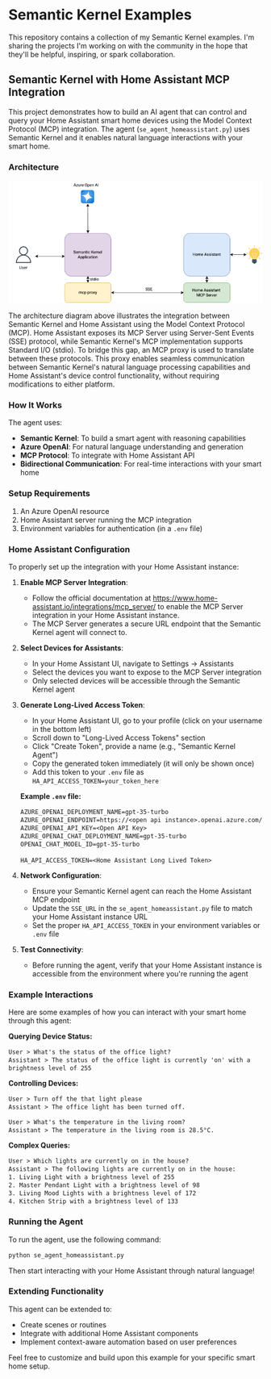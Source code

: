 # Semantic Kernel Examples
This repository contains a collection of my Semantic Kernel examples. I'm sharing the projects I'm working on with the community in the hope that they'll be helpful, inspiring, or spark collaboration.

## Semantic Kernel with Home Assistant MCP Integration

This project demonstrates how to build an AI agent that can control and query your Home Assistant smart home devices using the Model Context Protocol (MCP) integration. The agent (`se_agent_homeassistant.py`) uses Semantic Kernel and it enables natural language interactions with your smart home.

### Architecture

![Semantic Kernel with Home Assistant MCP Integration Architecture](images/Semantic-Kernel-ha-mcp.png)

The architecture diagram above illustrates the integration between Semantic Kernel and Home Assistant using the Model Context Protocol (MCP). Home Assistant exposes its MCP Server using Server-Sent Events (SSE) protocol, while Semantic Kernel's MCP implementation supports Standard I/O (stdio). To bridge this gap, an MCP proxy is used to translate between these protocols. This proxy enables seamless communication between Semantic Kernel's natural language processing capabilities and Home Assistant's device control functionality, without requiring modifications to either platform.

### How It Works

The agent uses:
- **Semantic Kernel**: To build a smart agent with reasoning capabilities
- **Azure OpenAI**: For natural language understanding and generation
- **MCP Protocol**: To integrate with Home Assistant API
- **Bidirectional Communication**: For real-time interactions with your smart home

### Setup Requirements

1. An Azure OpenAI resource
2. Home Assistant server running the MCP integration
3. Environment variables for authentication (in a `.env` file)

### Home Assistant Configuration

To properly set up the integration with your Home Assistant instance:

1. **Enable MCP Server Integration**: 
   - Follow the official documentation at https://www.home-assistant.io/integrations/mcp_server/ to enable the MCP Server integration in your Home Assistant instance.
   - The MCP Server generates a secure URL endpoint that the Semantic Kernel agent will connect to.

2. **Select Devices for Assistants**: 
   - In your Home Assistant UI, navigate to Settings → Assistants
   - Select the devices you want to expose to the MCP Server integration
   - Only selected devices will be accessible through the Semantic Kernel agent

3. **Generate Long-Lived Access Token**:
   - In your Home Assistant UI, go to your profile (click on your username in the bottom left)
   - Scroll down to "Long-Lived Access Tokens" section
   - Click "Create Token", provide a name (e.g., "Semantic Kernel Agent")
   - Copy the generated token immediately (it will only be shown once)
   - Add this token to your `.env` file as `HA_API_ACCESS_TOKEN=your_token_here`

   **Example `.env` file:**
   ```
   AZURE_OPENAI_DEPLOYMENT_NAME=gpt-35-turbo
   AZURE_OPENAI_ENDPOINT=https://<open api instance>.openai.azure.com/
   AZURE_OPENAI_API_KEY=<Open API Key>
   AZURE_OPENAI_CHAT_DEPLOYMENT_NAME=gpt-35-turbo
   OPENAI_CHAT_MODEL_ID=gpt-35-turbo

   HA_API_ACCESS_TOKEN=<Home Assistant Long Lived Token>
   ```

4. **Network Configuration**: 
   - Ensure your Semantic Kernel agent can reach the Home Assistant MCP endpoint
   - Update the `SSE_URL` in the `se_agent_homeassistant.py` file to match your Home Assistant instance URL
   - Set the proper `HA_API_ACCESS_TOKEN` in your environment variables or `.env` file

5. **Test Connectivity**:
   - Before running the agent, verify that your Home Assistant instance is accessible from the environment where you're running the agent

### Example Interactions

Here are some examples of how you can interact with your smart home through this agent:

**Querying Device Status:**

```
User > What's the status of the office light?
Assistant > The status of the office light is currently 'on' with a brightness level of 255
```

**Controlling Devices:**

```
User > Turn off the that light please
Assistant > The office light has been turned off.
```

```
User > What's the temperature in the living room?
Assistant > The temperature in the living room is 28.5°C.
```

**Complex Queries:**

```
User > Which lights are currently on in the house?
Assistant > The following lights are currently on in the house:
1. Living Light with a brightness level of 255
2. Master Pendant Light with a brightness level of 98
3. Living Mood Lights with a brightness level of 172
4. Kitchen Strip with a brightness level of 133
```

### Running the Agent

To run the agent, use the following command:

```bash
python se_agent_homeassistant.py
```

Then start interacting with your Home Assistant through natural language!

### Extending Functionality

This agent can be extended to:
- Create scenes or routines
- Integrate with additional Home Assistant components
- Implement context-aware automation based on user preferences

Feel free to customize and build upon this example for your specific smart home setup.

